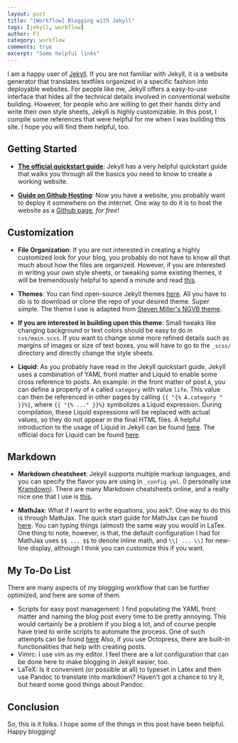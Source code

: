 ```yaml
---
layout: post
title: "[Workflow] Blogging with Jekyll"
tags: [jekyll, workflow]
author: FJ
category: workflow
comments: true
excerpt: "Some helpful links"
---
```


I am a happy user of [Jekyll](https://jekyllrb.com/). If you are not familiar
with Jekyll, it is a website generator that translates textfiles organized in a
specific fashion into deployable websites. For people like me, Jekyll offers a
easy-to-use interface that hides all the technical details involved in
conventional website building.  However, for people who are willing to get
their hands dirty and write their own style sheets, Jekyll is highly
customizable.  In this post, I compile some references that were helpful for me
when I was building this site. I hope you will find them helpful, too.

## Getting Started
- **[The official quickstart guide](https://jekyllrb.com/docs/)**: Jekyll has a
    very helpful quickstart guide that walks you through all the basics you need to
    know to create a working website.

- **[Guide on Github Hosting](https://jekyllrb.com/docs/github-pages/)**: Now you
    have a website, you probably want to deploy it somewhere on the internet.
    One way to do it is to host the website as a [Github
    page](https://help.github.com/articles/what-is-github-pages/), *for free*!

## Customization
- **File Organization**: If you are not interested in creating a highly
    customized look for your blog, you probably do not have to know all that
    much about how the files are organized. However, if you are interested in
    writing your own style sheets, or tweaking some existing themes, it will be
    tremendously helpful to spend a minute and read
    [this](https://jekyllrb.com/docs/structure/).

- **Themes**: You can find open-source Jekyll themes
    [here](http://jekyllthemes.org/). All you have to do is to download or
    clone the repo of your desired theme. Super simple. The theme I use is
    adapted from [Steven Miller's NGVB
    theme](https://github.com/svmiller/steve-ngvb-jekyll-template).

- **If you are interested in building upon this theme**: Small tweaks like
    changing background or text colors should be easy to do in `css/main.scss`.
    If you want to change some more refined details such as margins of images
    or size of text boxes, you will have to go to the `_scss/` directory and
    directly change the style sheets.

- **Liquid**: As you probably have read in the Jekyll quickstart
    guide, Jekyll uses a combination of YAML front matter and Liquid to enable
    some cross reference to posts. An example: in the front matter of post `A`,
    you can define a property of `A` called `category` with value `life`. This
    value can then be referenced in other pages by calling `{{ "{% A.category "
    }}%}`, where `{{ "{% ..." }}%}` symbolizes a Liquid expression. During
    compilation, these Liquid expressions will be replaced with actual values,
    so they do not appear in the final HTML files. A helpful introduction to
    the usage of Liquid in Jekyll can be found
    [here](https://blog.webjeda.com/jekyll-liquid/). The official docs for
    Liquid can be found
    [here](https://shopify.github.io/liquid/basics/introduction/).

## Markdown
- **Markdown cheatsheet**: Jekyll supports multiple markup languages, and you
    can specify the flavor you are using in `_config.yml`. (I personally use
    [Kramdown](https://kramdown.gettalong.org/)). There are many Markdown
    cheatsheets online, and a really nice one that I use is
    [this](https://github.com/adam-p/markdown-here/wiki/Markdown-Cheatsheet).

- **MathJax**: What if I want to write equations, you ask?. One way to
    do this is through MathJax. The quick start guide for MathJax can be found
    [here](https://www.mathjax.org/#gettingstarted). You can
    typing things (almost) the same way you would in LaTex. One thing to note,
    however, is that, the default configuration I had for MathJax uses `$$
    ... $$` to denote inline math, and `\\[ ... \\]` for new-line display,
    although I think you can customize this if you want.

## My To-Do List
There are many aspects of my blogging workflow that can be further optimized,
and here are some of them.
- Scripts for easy post management: I find populating the YAML front matter and
    naming the blog post every time to be pretty annoying. This would certainly
    be a problem if you blog a lot, and of course people have tried to write
    scripts to automate the process. One of such attempts can be found
    [here](http://joshuasoileau.com/articles/2016/06/08/how-to-implement-a-bash-script-to-create-new-posts-in-jekyll.html)
    Also, if you use Octopress, there are built-in functionalities that help
    with creating posts.
- Vimrc: I use vim as my editor. I feel there are a lot configuration that can
    be done here to make blogging in Jekyll easier, too.
- LaTeX: Is it convenient (or possible at all) to typeset in Latex and then use
    Pandoc to translate into markdown? Haven't got a chance to try it, but
    heard some good things about Pandoc.

## Conclusion
So, this is it folks. I hope some of the things in this post have been helpful.
Happy blogging!
